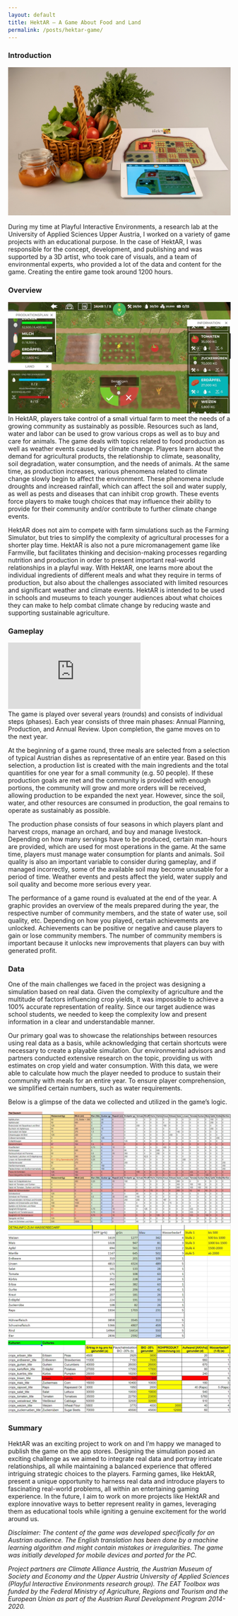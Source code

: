 ```yaml
---
layout: default
title: HektAR — A Game About Food and Land
permalink: /posts/hektar-game/
---
```

### Introduction

<div class="image-container">
  <img src="/assets/images/hektar/hektar_1.jpeg" alt="Hektar">
</div>

During my time at Playful Interactive Environments, a research lab at the University of Applied Sciences Upper Austria, I worked on a variety of game projects with an educational purpose. In the case of HektAR, I was responsible for the concept, development, and publishing and was supported by a 3D artist, who took care of visuals, and a team of environmental experts, who provided a lot of the data and content for the game. Creating the entire game took around 1200 hours.

### Overview
<div class="image-container">
  <img src="/assets/images/hektar/hektar_2.jpeg" alt="Hektar">
</div>
In HektAR, players take control of a small virtual farm to meet the needs of a growing community as sustainably as possible. Resources such as land, water and labor can be used to grow various crops as well as to buy and care for animals. The game deals with topics related to food production as well as weather events caused by climate change. Players learn about the demand for agricultural products, the relationship to climate, seasonality, soil degradation, water consumption, and the needs of animals. At the same time, as production increases, various phenomena related to climate change slowly begin to affect the environment. These phenomena include droughts and increased rainfall, which can affect the soil and water supply, as well as pests and diseases that can inhibit crop growth. These events force players to make tough choices that may influence their ability to provide for their community and/or contribute to further climate change events.

HektAR does not aim to compete with farm simulations such as the Farming Simulator, but tries to simplify the complexity of agricultural processes for a shorter play time. HektAR is also not a pure micromanagement game like Farmville, but facilitates thinking and decision-making processes regarding nutrition and production in order to present important real-world relationships in a playful way. With HektAR, one learns more about the individual ingredients of different meals and what they require in terms of production, but also about the challenges associated with limited resources and significant weather and climate events. HektAR is intended to be used in schools and museums to teach younger audiences about what choices they can make to help combat climate change by reducing waste and supporting sustainable agriculture.



### Gameplay
<div class="video-container">
  <iframe src="https://www.youtube.com/embed/EFyVnfK4LEY?si=pVa8qMgiuh7Oj1ss" title="YouTube video player" frameborder="0" allow="accelerometer; autoplay; clipboard-write; encrypted-media; gyroscope; picture-in-picture; web-share" referrerpolicy="strict-origin-when-cross-origin" allowfullscreen></iframe>
</div>
The game is played over several years (rounds) and consists of individual steps (phases). Each year consists of three main phases: Annual Planning, Production, and Annual Review. Upon completion, the game moves on to the next year.

At the beginning of a game round, three meals are selected from a selection of typical Austrian dishes as representative of an entire year. Based on this selection, a production list is created with the main ingredients and the total quantities for one year for a small community (e.g. 50 people). If these production goals are met and the community is provided with enough portions, the community will grow and more orders will be received, allowing production to be expanded the next year. However, since the soil, water, and other resources are consumed in production, the goal remains to operate as sustainably as possible.

The production phase consists of four seasons in which players plant and harvest crops, manage an orchard, and buy and manage livestock.
Depending on how many servings have to be produced, certain man-hours are provided, which are used for most operations in the game. At the same time, players must manage water consumption for plants and animals. Soil quality is also an important variable to consider during gameplay, and if managed incorrectly, some of the available soil may become unusable for a period of time. Weather events and pests affect the yield, water supply and soil quality and become more serious every year.

The performance of a game round is evaluated at the end of the year. A graphic provides an overview of the meals prepared during the year, the respective number of community members, and the state of water use, soil quality, etc. Depending on how you played, certain achievements are unlocked. Achievements can be positive or negative and cause players to gain or lose community members. The number of community members is important because it unlocks new improvements that players can buy with generated profit.



### Data
One of the main challenges we faced in the project was designing a simulation based on real data. Given the complexity of agriculture and the multitude of factors influencing crop yields, it was impossible to achieve a 100% accurate representation of reality. Since our target audience was school students, we needed to keep the complexity low and present information in a clear and understandable manner.

Our primary goal was to showcase the relationships between resources using real data as a basis, while acknowledging that certain shortcuts were necessary to create a playable simulation. Our environmental advisors and partners conducted extensive research on the topic, providing us with estimates on crop yield and water consumption. With this data, we were able to calculate how much the player needed to produce to sustain their community with meals for an entire year. To ensure player comprehension, we simplified certain numbers, such as water requirements.

Below is a glimpse of the data we collected and utilized in the game’s logic.
<div class="image-container">
  <img src="/assets/images/hektar/hektar_3.jpeg" alt="Hektar">
</div>
<div class="image-container">
  <img src="/assets/images/hektar/hektar_4.jpeg" alt="Hektar">
</div>
<div class="image-container">
  <img src="/assets/images/hektar/hektar_5.jpeg" alt="Hektar">
</div>

### Summary

HektAR was an exciting project to work on and I’m happy we managed to publish the game on the app stores. Designing the simulation posed an exciting challenge as we aimed to integrate real data and portray intricate relationships, all while maintaining a balanced experience that offered intriguing strategic choices to the players. Farming games, like HektAR, present a unique opportunity to harness real data and introduce players to fascinating real-world problems, all within an entertaining gaming experience. In the future, I aim to work on more projects like HektAR and explore innovative ways to better represent reality in games, leveraging them as educational tools while igniting a genuine excitement for the world around us.



*Disclaimer: The content of the game was developed specifically for an Austrian audience. The English translation has been done by a machine learning algorithm and might contain mistakes or irregularities. The game was initially developed for mobile devices and ported for the PC.*

*Project partners are Climate Alliance Austria, the Austrian Museum of Society and Economy and the Upper Austria University of Applied Sciences (Playful Interactive Environments research group). The EAT Toolbox was funded by the Federal Ministry of Agriculture, Regions and Tourism and the European Union as part of the Austrian Rural Development Program 2014-2020.*

